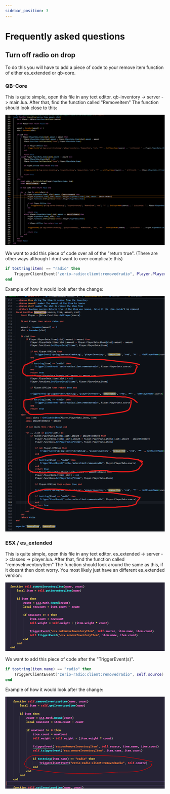 ```yaml
---
sidebar_position: 3
---
```


# Frequently asked questions

## Turn off radio on drop

To do this you will have to add a piece of code to your remove item function of either es_extended or qb-core.

### QB-Core

This is quite simple, open this file in any text editor. qb-inventory -> server -> main.lua. After that, find the function called "RemoveItem" The function should look close to this:

![Dropping Image](./assets/img/faq1.webp)

We want to add this piece of code over all of the "return true". (There are other ways although I dont want to over complicate this)

```lua
if tostring(item) == "radio" then
    TriggerClientEvent("zerio-radio:client:removedradio", Player.PlayerData.source)
end
```

Example of how it would look after the change:

![Dropping Image](./assets/img/faq2.webp)

### ESX / es_extended

This is quite simple, open this file in any text editor. es_extended -> server -> classes -> player.lua. After that, find the function called "removeInventoryItem" The function should look around the same as this, if it doesnt then dont worry. You most likely just have an different es_extended version:

![Dropping Image](./assets/img/faq3.png)

We want to add this piece of code after the "TriggerEvent(s)".

```lua
if tostring(item.name) == "radio" then
    TriggerClientEvent("zerio-radio:client:removedradio", self.source)
end
```

Example of how it would look after the change:

![Dropping Image](./assets/img/faq4.png)
